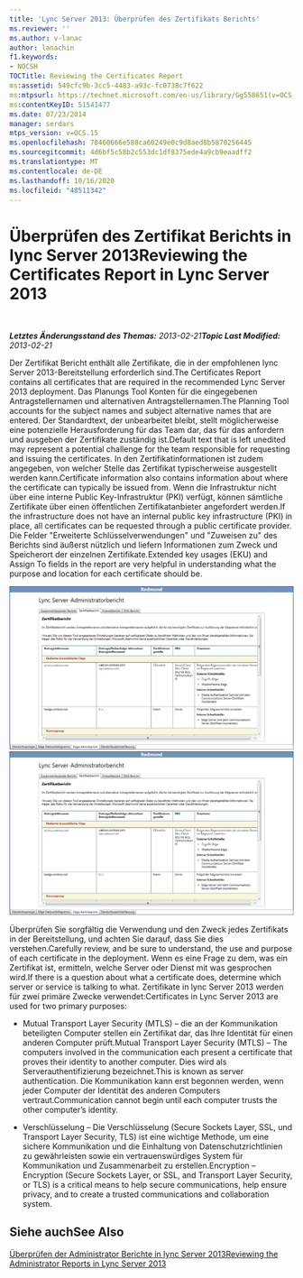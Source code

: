 ```yaml
---
title: 'Lync Server 2013: Überprüfen des Zertifikats Berichts'
ms.reviewer: ''
ms.author: v-lanac
author: lanachin
f1.keywords:
- NOCSH
TOCTitle: Reviewing the Certificates Report
ms:assetid: 549cfc9b-3cc5-4483-a93c-fc0738c7f622
ms:mtpsurl: https://technet.microsoft.com/en-us/library/Gg558651(v=OCS.15)
ms:contentKeyID: 51541477
ms.date: 07/23/2014
manager: serdars
mtps_version: v=OCS.15
ms.openlocfilehash: 78460666e588ca60249e0c9d8aed8b5870256445
ms.sourcegitcommit: 4d6bf5c58b2c553dc1df8375ede4a9cb9eaadff2
ms.translationtype: MT
ms.contentlocale: de-DE
ms.lasthandoff: 10/16/2020
ms.locfileid: "48511342"
---
```

# <a name="reviewing-the-certificates-report-in-lync-server-2013"></a><span data-ttu-id="ad41b-102">Überprüfen des Zertifikat Berichts in lync Server 2013</span><span class="sxs-lookup"><span data-stu-id="ad41b-102">Reviewing the Certificates Report in Lync Server 2013</span></span>

<div data-xmlns="http://www.w3.org/1999/xhtml">

<div class="topic" data-xmlns="http://www.w3.org/1999/xhtml" data-msxsl="urn:schemas-microsoft-com:xslt" data-cs="https://msdn.microsoft.com/">

<div data-asp="https://msdn2.microsoft.com/asp">



</div>

<div id="mainSection">

<div id="mainBody">

<span> </span>

<span data-ttu-id="ad41b-103">_**Letztes Änderungsstand des Themas:** 2013-02-21_</span><span class="sxs-lookup"><span data-stu-id="ad41b-103">_**Topic Last Modified:** 2013-02-21_</span></span>

<span data-ttu-id="ad41b-104">Der Zertifikat Bericht enthält alle Zertifikate, die in der empfohlenen lync Server 2013-Bereitstellung erforderlich sind.</span><span class="sxs-lookup"><span data-stu-id="ad41b-104">The Certificates Report contains all certificates that are required in the recommended Lync Server 2013 deployment.</span></span> <span data-ttu-id="ad41b-105">Das Planungs Tool Konten für die eingegebenen Antragstellernamen und alternativen Antragstellernamen.</span><span class="sxs-lookup"><span data-stu-id="ad41b-105">The Planning Tool accounts for the subject names and subject alternative names that are entered.</span></span> <span data-ttu-id="ad41b-106">Der Standardtext, der unbearbeitet bleibt, stellt möglicherweise eine potenzielle Herausforderung für das Team dar, das für das anfordern und ausgeben der Zertifikate zuständig ist.</span><span class="sxs-lookup"><span data-stu-id="ad41b-106">Default text that is left unedited may represent a potential challenge for the team responsible for requesting and issuing the certificates.</span></span> <span data-ttu-id="ad41b-107">In den Zertifikatinformationen ist zudem angegeben, von welcher Stelle das Zertifikat typischerweise ausgestellt werden kann.</span><span class="sxs-lookup"><span data-stu-id="ad41b-107">Certificate information also contains information about where the certificate can typically be issued from.</span></span> <span data-ttu-id="ad41b-108">Wenn die Infrastruktur nicht über eine interne Public Key-Infrastruktur (PKI) verfügt, können sämtliche Zertifikate über einen öffentlichen Zertifikatanbieter angefordert werden.</span><span class="sxs-lookup"><span data-stu-id="ad41b-108">If the infrastructure does not have an internal public key infrastructure (PKI) in place, all certificates can be requested through a public certificate provider.</span></span> <span data-ttu-id="ad41b-109">Die Felder "Erweiterte Schlüsselverwendungen" und "Zuweisen zu" des Berichts sind äußerst nützlich und liefern Informationen zum Zweck und Speicherort der einzelnen Zertifikate.</span><span class="sxs-lookup"><span data-stu-id="ad41b-109">Extended key usages (EKU) and Assign To fields in the report are very helpful in understanding what the purpose and location for each certificate should be.</span></span>

<span data-ttu-id="ad41b-110">![Zertifikat Administrator Bericht](images/Gg558651.63a29335-d9e4-41ae-97ec-3c9d9fd30d8a(OCS.15).jpg "Zertifikat Administrator Bericht")</span><span class="sxs-lookup"><span data-stu-id="ad41b-110">![Certificates Admin Report](images/Gg558651.63a29335-d9e4-41ae-97ec-3c9d9fd30d8a(OCS.15).jpg "Certificates Admin Report")</span></span>

<span data-ttu-id="ad41b-111">Überprüfen Sie sorgfältig die Verwendung und den Zweck jedes Zertifikats in der Bereitstellung, und achten Sie darauf, dass Sie dies verstehen.</span><span class="sxs-lookup"><span data-stu-id="ad41b-111">Carefully review, and be sure to understand, the use and purpose of each certificate in the deployment.</span></span> <span data-ttu-id="ad41b-112">Wenn es eine Frage zu dem, was ein Zertifikat ist, ermitteln, welche Server oder Dienst mit was gesprochen wird.</span><span class="sxs-lookup"><span data-stu-id="ad41b-112">If there is a question about what a certificate does, determine which server or service is talking to what.</span></span> <span data-ttu-id="ad41b-113">Zertifikate in lync Server 2013 werden für zwei primäre Zwecke verwendet:</span><span class="sxs-lookup"><span data-stu-id="ad41b-113">Certificates in Lync Server 2013 are used for two primary purposes:</span></span>

  - <span data-ttu-id="ad41b-114">Mutual Transport Layer Security (MTLS) – die an der Kommunikation beteiligten Computer stellen ein Zertifikat dar, das Ihre Identität für einen anderen Computer prüft.</span><span class="sxs-lookup"><span data-stu-id="ad41b-114">Mutual Transport Layer Security (MTLS) – The computers involved in the communication each present a certificate that proves their identity to another computer.</span></span> <span data-ttu-id="ad41b-115">Dies wird als Serverauthentifizierung bezeichnet.</span><span class="sxs-lookup"><span data-stu-id="ad41b-115">This is known as server authentication.</span></span> <span data-ttu-id="ad41b-116">Die Kommunikation kann erst begonnen werden, wenn jeder Computer der Identität des anderen Computers vertraut.</span><span class="sxs-lookup"><span data-stu-id="ad41b-116">Communication cannot begin until each computer trusts the other computer’s identity.</span></span>

  - <span data-ttu-id="ad41b-117">Verschlüsselung – Die Verschlüsselung (Secure Sockets Layer, SSL, und Transport Layer Security, TLS) ist eine wichtige Methode, um eine sichere Kommunikation und die Einhaltung von Datenschutzrichtlinien zu gewährleisten sowie ein vertrauenswürdiges System für Kommunikation und Zusammenarbeit zu erstellen.</span><span class="sxs-lookup"><span data-stu-id="ad41b-117">Encryption – Encryption (Secure Sockets Layer, or SSL, and Transport Layer Security, or TLS) is a critical means to help secure communications, help ensure privacy, and to create a trusted communications and collaboration system.</span></span>

<div>

## <a name="see-also"></a><span data-ttu-id="ad41b-118">Siehe auch</span><span class="sxs-lookup"><span data-stu-id="ad41b-118">See Also</span></span>


[<span data-ttu-id="ad41b-119">Überprüfen der Administrator Berichte in lync Server 2013</span><span class="sxs-lookup"><span data-stu-id="ad41b-119">Reviewing the Administrator Reports in Lync Server 2013</span></span>](lync-server-2013-reviewing-the-administrator-reports.md)  
  

</div>

</div>

<span> </span>

</div>

</div>

</div>

